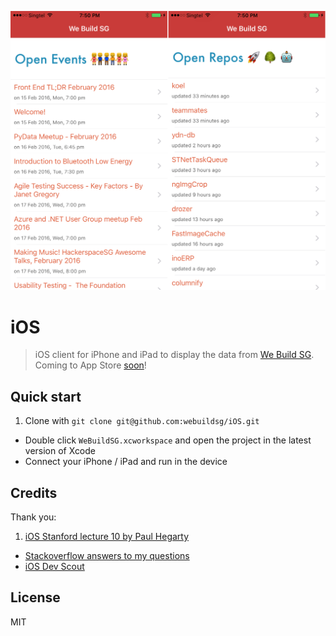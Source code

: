 ![](images/screenshot.jpg)

# iOS

> iOS client for iPhone and iPad to display the data from [We Build SG](https://webuild.sg/). Coming to App Store [soon](https://github.com/webuildsg/iOS/issues/5)!

## Quick start

1. Clone with `git clone git@github.com:webuildsg/iOS.git`
- Double click `WeBuildSG.xcworkspace` and open the project in the latest version of Xcode
- Connect your iPhone / iPad and run in the device

## Credits

Thank you:

1. [iOS Stanford lecture 10 by Paul Hegarty](https://itunes.apple.com/en/course/developing-ios-8-apps-swift/id961180099)
- [Stackoverflow answers to my questions](https://stackoverflow.com/users/496797/sayanee?tab=questions)
- [iOS Dev Scout](http://iosdevscout.com/)

## License

MIT
